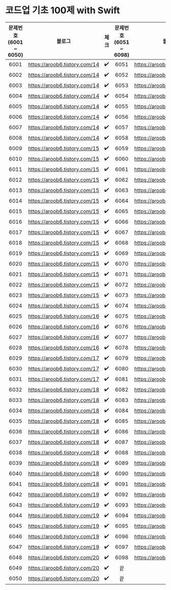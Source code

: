 # 코드업 기초 100제 with Swift
|문제번호 </br> (6001 ~ 6050)|블로그|체크|문제번호 </br> (6051 ~ 6098)|블로그|체크|
|:---:|:---:|:---:|:---:|:---:|:---:|
|6001|https://aroob6.tistory.com/14|✔️|6051|https://aroob6.tistory.com/20|✔️|
|6002|https://aroob6.tistory.com/14|✔️|6052|https://aroob6.tistory.com/21|✔️|
|6003|https://aroob6.tistory.com/14|✔️|6053|https://aroob6.tistory.com/21|✔️|
|6004|https://aroob6.tistory.com/14|✔️|6054|https://aroob6.tistory.com/21|✔️|
|6005|https://aroob6.tistory.com/14|✔️|6055|https://aroob6.tistory.com/21|✔️|
|6006|https://aroob6.tistory.com/14|✔️|6056|https://aroob6.tistory.com/21|✔️|
|6007|https://aroob6.tistory.com/14|✔️|6057|https://aroob6.tistory.com/21|✔️|
|6008|https://aroob6.tistory.com/14|✔️|6058|https://aroob6.tistory.com/21|✔️|
|6009|https://aroob6.tistory.com/15|✔️|6059|https://aroob6.tistory.com/22|✔️|
|6010|https://aroob6.tistory.com/15|✔️|6060|https://aroob6.tistory.com/22|✔️|
|6011|https://aroob6.tistory.com/15|✔️|6061|https://aroob6.tistory.com/22|✔️|
|6012|https://aroob6.tistory.com/15|✔️|6062|https://aroob6.tistory.com/22|✔️|
|6013|https://aroob6.tistory.com/15|✔️|6063|https://aroob6.tistory.com/22|✔️|
|6014|https://aroob6.tistory.com/15|✔️|6064|https://aroob6.tistory.com/22|✔️|
|6015|https://aroob6.tistory.com/15|✔️|6065|https://aroob6.tistory.com/23|✔️|
|6016|https://aroob6.tistory.com/15|✔️|6066|https://aroob6.tistory.com/23|✔️|
|6017|https://aroob6.tistory.com/15|✔️|6067|https://aroob6.tistory.com/23|✔️|
|6018|https://aroob6.tistory.com/15|✔️|6068|https://aroob6.tistory.com/23|✔️|
|6019|https://aroob6.tistory.com/15|✔️|6069|https://aroob6.tistory.com/23|✔️|
|6020|https://aroob6.tistory.com/15|✔️|6070|https://aroob6.tistory.com/23|✔️|
|6021|https://aroob6.tistory.com/15|✔️|6071|https://aroob6.tistory.com/24|✔️|
|6022|https://aroob6.tistory.com/15|✔️|6072|https://aroob6.tistory.com/24|✔️|
|6023|https://aroob6.tistory.com/15|✔️|6073|https://aroob6.tistory.com/24|✔️|
|6024|https://aroob6.tistory.com/15|✔️|6074|https://aroob6.tistory.com/24|✔️|
|6025|https://aroob6.tistory.com/16|✔️|6075|https://aroob6.tistory.com/24|✔️|
|6026|https://aroob6.tistory.com/16|✔️|6076|https://aroob6.tistory.com/24|✔️|
|6027|https://aroob6.tistory.com/16|✔️|6077|https://aroob6.tistory.com/25|✔️|
|6028|https://aroob6.tistory.com/16|✔️|6078|https://aroob6.tistory.com/25|✔️|
|6029|https://aroob6.tistory.com/17|✔️|6079|https://aroob6.tistory.com/25|✔️|
|6030|https://aroob6.tistory.com/17|✔️|6080|https://aroob6.tistory.com/25|✔️|
|6031|https://aroob6.tistory.com/17|✔️|6081|https://aroob6.tistory.com/25|✔️|
|6032|https://aroob6.tistory.com/18|✔️|6082|https://aroob6.tistory.com/25|✔️|
|6033|https://aroob6.tistory.com/18|✔️|6083|https://aroob6.tistory.com/26|✔️|
|6034|https://aroob6.tistory.com/18|✔️|6084|https://aroob6.tistory.com/26|✔️|
|6035|https://aroob6.tistory.com/18|✔️|6085|https://aroob6.tistory.com/26|✔️|
|6036|https://aroob6.tistory.com/18|✔️|6086|https://aroob6.tistory.com/26|✔️|
|6037|https://aroob6.tistory.com/18|✔️|6087|https://aroob6.tistory.com/26|✔️|
|6038|https://aroob6.tistory.com/18|✔️|6088|https://aroob6.tistory.com/27|✔️|
|6039|https://aroob6.tistory.com/18|✔️|6089|https://aroob6.tistory.com/27|✔️|
|6040|https://aroob6.tistory.com/18|✔️|6090|https://aroob6.tistory.com/27|✔️|
|6041|https://aroob6.tistory.com/18|✔️|6091|https://aroob6.tistory.com/27|✔️|
|6042|https://aroob6.tistory.com/19|✔️|6092|https://aroob6.tistory.com/28|✔️|
|6043|https://aroob6.tistory.com/19|✔️|6093|https://aroob6.tistory.com/28|✔️|
|6044|https://aroob6.tistory.com/19|✔️|6094|https://aroob6.tistory.com/28|✔️|
|6045|https://aroob6.tistory.com/19|✔️|6095|https://aroob6.tistory.com/28|✔️|
|6046|https://aroob6.tistory.com/19|✔️|6096|https://aroob6.tistory.com/28|✔️|
|6047|https://aroob6.tistory.com/19|✔️|6097|https://aroob6.tistory.com/28|✔️|
|6048|https://aroob6.tistory.com/20|✔️|6098|https://aroob6.tistory.com/28|✔️|
|6049|https://aroob6.tistory.com/20|✔️|끝|끝|✔️|
|6050|https://aroob6.tistory.com/20|✔️|끝|끝|✔️|
